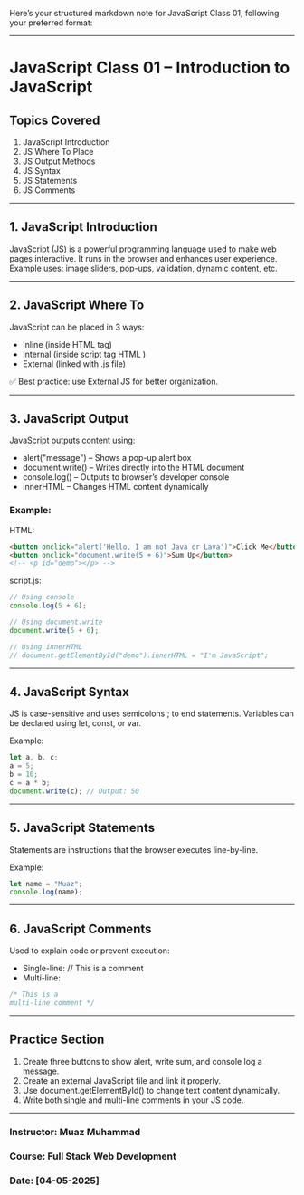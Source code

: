 Here’s your structured markdown note for JavaScript Class 01, following your preferred format:

---

# JavaScript Class 01 – Introduction to JavaScript

## Topics Covered

1. JavaScript Introduction
2. JS Where To Place
3. JS Output Methods
4. JS Syntax
5. JS Statements
6. JS Comments

---

## 1. JavaScript Introduction

JavaScript (JS) is a powerful programming language used to make web pages interactive. It runs in the browser and enhances user experience.
Example uses: image sliders, pop-ups, validation, dynamic content, etc.

---

## 2. JavaScript Where To

JavaScript can be placed in 3 ways:

* Inline (inside HTML tag)
* Internal (inside script tag HTML )
* External (linked with .js file)

✅ Best practice: use External JS for better organization.

---

## 3. JavaScript Output

JavaScript outputs content using:

* alert("message") – Shows a pop-up alert box
* document.write() – Writes directly into the HTML document
* console.log() – Outputs to browser’s developer console
* innerHTML – Changes HTML content dynamically

### Example:

HTML:

```html
<button onclick="alert('Hello, I am not Java or Lava')">Click Me</button>
<button onclick="document.write(5 + 6)">Sum Up</button>
<!-- <p id="demo"></p> -->
```

script.js:

```js
// Using console
console.log(5 + 6);

// Using document.write
document.write(5 + 6);

// Using innerHTML
// document.getElementById("demo").innerHTML = "I'm JavaScript";
```

---

## 4. JavaScript Syntax

JS is case-sensitive and uses semicolons ; to end statements. Variables can be declared using let, const, or var.

Example:

```js
let a, b, c;
a = 5;
b = 10;
c = a * b;
document.write(c); // Output: 50
```

---

## 5. JavaScript Statements

Statements are instructions that the browser executes line-by-line.

Example:

```js
let name = "Muaz";
console.log(name);
```

---

## 6. JavaScript Comments

Used to explain code or prevent execution:

* Single-line: // This is a comment
* Multi-line:

```js
/* This is a
multi-line comment */
```

---

## Practice Section

1. Create three buttons to show alert, write sum, and console log a message.
2. Create an external JavaScript file and link it properly.
3. Use document.getElementById() to change text content dynamically.
4. Write both single and multi-line comments in your JS code.

---

### Instructor: Muaz Muhammad

### Course: Full Stack Web Development

### Date: \[04-05-2025]


